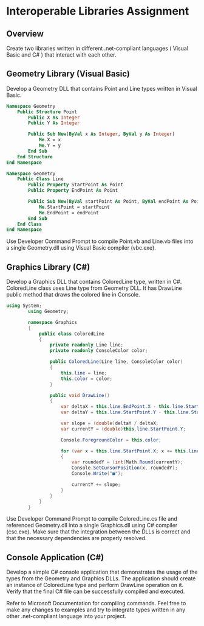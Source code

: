 # Interoperable Libraries Assignment

## Overview

Create two libraries written in different .net-compliant languages ( Visual Basic and C# ) that interact with each other.

## Geometry Library (Visual Basic)

Develop a Geometry DLL that contains Point and Line types written in Visual Basic.

```vb
Namespace Geometry
    Public Structure Point
        Public X As Integer
        Public Y As Integer

        Public Sub New(ByVal x As Integer, ByVal y As Integer)
            Me.X = x
            Me.Y = y
        End Sub
    End Structure
End Namespace

Namespace Geometry
    Public Class Line
        Public Property StartPoint As Point
        Public Property EndPoint As Point

        Public Sub New(ByVal startPoint As Point, ByVal endPoint As Point)
            Me.StartPoint = startPoint
            Me.EndPoint = endPoint
        End Sub
    End Class
End Namespace
```

Use Developer Command Prompt to compile Point.vb and Line.vb files into a single Geometry.dll using Visual Basic compiler (vbc.exe).


## Graphics Library (C#)

Develop a Graphics DLL that contains ColoredLine type, written in C#. 
ColoredLine class uses Line type from Geometry DLL. It has DrawLine public method that draws the colored line in Console.

```cs
using System;
		using Geometry;

		namespace Graphics
		{
			public class ColoredLine
			{
				private readonly Line line;
				private readonly ConsoleColor color;

				public ColoredLine(Line line, ConsoleColor color)
				{
					this.line = line;
					this.color = color;
				}

				public void DrawLine()
				{
					var deltaX = this.line.EndPoint.X - this.line.StartPoint.X;
					var deltaY = this.line.StartPoint.Y - this.line.StartPoint.Y;

					var slope = (double)deltaY / deltaX;
					var currentY = (double)this.line.StartPoint.Y;

					Console.ForegroundColor = this.color;

					for (var x = this.line.StartPoint.X; x <= this.line.EndPoint.X; x++)
					{
						var roundedY = (int)Math.Round(currentY);
						Console.SetCursorPosition(x, roundedY);
						Console.Write("■");

						currentY += slope;
					}
				}
			}
		}
```

Use Developer Command Prompt to compile ColoredLine.cs file and referenced Geometry.dll into a single Graphics.dll using C# compiler (csc.exe).
Make sure that the integration between the DLLs is correct and that the necessary dependencies are properly resolved.
	

## Console Application (C#)
Develop a simple C# console application that demonstrates the usage of the types from the Geometry and Graphics DLLs.
The application should create an instance of ColoredLine type and perform DrawLine operation on it.
Verify that the final C# file can be successfully compiled and executed.

Refer to Microsoft Documentation for compiling commands.
Feel free to make any changes to examples and try to integrate types written in any other .net-compliant language into your project.